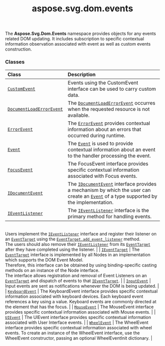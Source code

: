 ﻿---
title: aspose.svg.dom.events
second_title: Aspose.SVG for Python via .NET API References
description: 
type: docs
weight: 10
url: /python-net/aspose.svg.dom.events/
is_root: false
---

The **Aspose.Svg.Dom.Events**  namespace provides objects for
any events related DOM updating. It includes subscription to
specific contextual information observation
associated with event as well as custom events construction.

### Classes
| Class | Description |
| :- | :- |
| [`CustomEvent`](/svg/python-net/aspose.svg.dom.events/customevent) | Events using the CustomEvent interface can be used to carry custom data. |
| [`DocumentLoadErrorEvent`](/svg/python-net/aspose.svg.dom.events/documentloaderrorevent) | The [`DocumentLoadErrorEvent`](/svg/python-net/aspose.svg.dom.events/documentloaderrorevent) occurres when the requested resource is not available. |
| [`ErrorEvent`](/svg/python-net/aspose.svg.dom.events/errorevent) | The [`ErrorEvent`](/svg/python-net/aspose.svg.dom.events/errorevent) provides contextual information about an errors that occurred during runtime. |
| [`Event`](/svg/python-net/aspose.svg.dom.events/event) | The [`Event`](/svg/python-net/aspose.svg.dom.events/event) is used to provide contextual information about an event to the handler processing the event. |
| [`FocusEvent`](/svg/python-net/aspose.svg.dom.events/focusevent) | The FocusEvent interface provides specific contextual information associated with Focus events. |
| [`IDocumentEvent`](/svg/python-net/aspose.svg.dom.events/idocumentevent) | The [`IDocumentEvent`](/svg/python-net/aspose.svg.dom.events/idocumentevent) interface provides a mechanism by which the user can create an [`Event`](/svg/python-net/aspose.svg.dom.events/event) of a type supported by the implementation. |
| [`IEventListener`](/svg/python-net/aspose.svg.dom.events/ieventlistener) | The [`IEventListener`](/svg/python-net/aspose.svg.dom.events/ieventlistener) interface is the primary method for handling events.<br/>Users implement the [`IEventListener`](/svg/python-net/aspose.svg.dom.events/ieventlistener) interface and register their listener on an [`EventTarget`](/svg/python-net/aspose.svg.dom/eventtarget) using the [`EventTarget.add_event_listener`](/svg/python-net/aspose.svg.dom/eventtarget/add_event_listener) method.<br/>The users should also remove their [`IEventListener`](/svg/python-net/aspose.svg.dom.events/ieventlistener) from its [`EventTarget`](/svg/python-net/aspose.svg.dom/eventtarget) after they have completed using the listener. |
| [`IEventTarget`](/svg/python-net/aspose.svg.dom.events/ieventtarget) | The [`EventTarget`](/svg/python-net/aspose.svg.dom/eventtarget) interface is implemented by all Nodes in an implementation which supports the DOM Event Model.<br/>Therefore, this interface can be obtained by using binding-specific casting methods on an instance of the Node interface.<br/>The interface allows registration and removal of Event Listeners on an [`EventTarget`](/svg/python-net/aspose.svg.dom/eventtarget) and dispatch of events to that [`IEventTarget`](/svg/python-net/aspose.svg.dom.events/ieventtarget). |
| [`InputEvent`](/svg/python-net/aspose.svg.dom.events/inputevent) | Input events are sent as notifications whenever the DOM is being updated. |
| [`KeyboardEvent`](/svg/python-net/aspose.svg.dom.events/keyboardevent) | The KeyboardEvent interface provides specific contextual information associated with keyboard devices. Each keyboard event references a key using a value. Keyboard events are commonly directed at the element that has the focus. |
| [`MouseEvent`](/svg/python-net/aspose.svg.dom.events/mouseevent) | The MouseEvent interface provides specific contextual information associated with Mouse events. |
| [`UIEvent`](/svg/python-net/aspose.svg.dom.events/uievent) | The UIEvent interface provides specific contextual information associated with User Interface events. |
| [`WheelEvent`](/svg/python-net/aspose.svg.dom.events/wheelevent) | The WheelEvent interface provides specific contextual information associated with wheel events. To create an instance of the WheelEvent interface, use the WheelEvent constructor, passing an optional WheelEventInit dictionary. |


